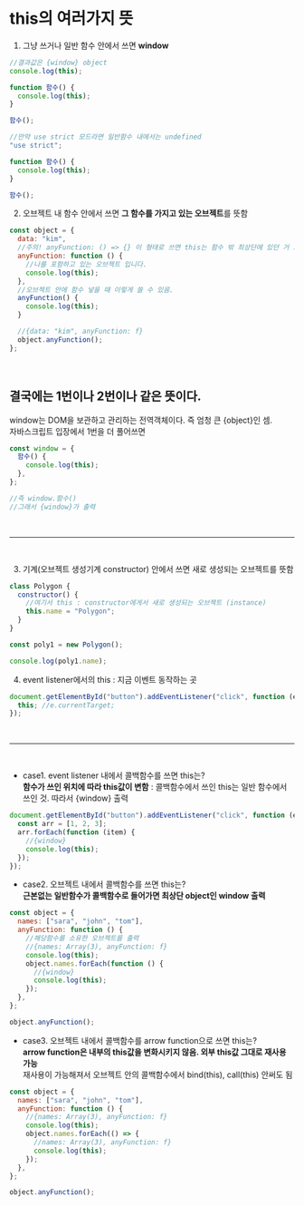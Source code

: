 # this의 여러가지 뜻

1. 그냥 쓰거나 일반 함수 안에서 쓰면 <strong>window</strong>

```js
//결과값은 {window} object
console.log(this);

function 함수() {
  console.log(this);
}

함수();
```

```js
//만약 use strict 모드라면 일반함수 내에서는 undefined
"use strict";

function 함수() {
  console.log(this);
}

함수();
```

2. 오브젝트 내 함수 안에서 쓰면 <strong>그 함수를 가지고 있는 오브젝트</strong>를 뜻함

```js
const object = {
  data: "kim",
  //주의! anyFunction: () => {} 이 형태로 쓰면 this는 함수 밖 최상단에 있던 거 그대로 사용해서 다른 게 출력될 수 있음.
  anyFunction: function () {
    //나를 포함하고 있는 오브젝트 입니다.
    console.log(this);
  },
  //오브젝트 안에 함수 넣을 때 이렇게 쓸 수 있음.
  anyFunction() {
    console.log(this);
  }

  //{data: "kim", anyFunction: f}
  object.anyFunction();
};
```

<br />

## 결국에는 1번이나 2번이나 같은 뜻이다.

window는 DOM을 보관하고 관리하는 전역객체이다. 즉 엄청 큰 {object}인 셈.  
자바스크립트 입장에서 1번을 더 풀어쓰면

```js
const window = {
  함수() {
    console.log(this);
  },
};

//즉 window.함수()
//그래서 {window}가 출력
```

<br>

---

<br>

3. 기계(오브젝트 생성기계 constructor) 안에서 쓰면 새로 생성되는 오브젝트를 뜻함

```js
class Polygon {
  constructor() {
    //여기서 this : constructor에게서 새로 생성되는 오브젝트 (instance)
    this.name = "Polygon";
  }
}

const poly1 = new Polygon();

console.log(poly1.name);
```

4. event listener에서의 this : 지금 이벤트 동작하는 곳

```js
document.getElementById("button").addEventListener("click", function (e) {
  this; //e.currentTarget;
});
```

<br>

---

<br>

- case1. event listener 내에서 콜백함수를 쓰면 this는?  
  <strong>함수가 쓰인 위치에 따라 this값이 변함</strong> : 콜백함수에서 쓰인 this는 일반 함수에서 쓰인 것. 따라서 {window} 출력

```js
document.getElementById("button").addEventListener("click", function (e) {
  const arr = [1, 2, 3];
  arr.forEach(function (item) {
    //{window}
    console.log(this);
  });
});
```

- case2. 오브젝트 내에서 콜백함수를 쓰면 this는?  
  <strong>근본없는 일반함수가 콜백함수로 들어가면 최상단 object인 window 출력</strong>

```js
const object = {
  names: ["sara", "john", "tom"],
  anyFunction: function () {
    //해당함수를 소유한 오브젝트를 출력
    //{names: Array(3), anyFunction: f}
    console.log(this);
    object.names.forEach(function () {
      //{window}
      console.log(this);
    });
  },
};

object.anyFunction();
```

- case3. 오브젝트 내에서 콜백함수를 arrow function으로 쓰면 this는?  
  <strong>arrow function은 내부의 this값을 변화시키지 않음. 외부 this값 그대로 재사용 가능</strong>  
  재사용이 가능해져서 오브젝트 안의 콜백함수에서 bind(this), call(this) 안써도 됨

```js
const object = {
  names: ["sara", "john", "tom"],
  anyFunction: function () {
    //{names: Array(3), anyFunction: f}
    console.log(this);
    object.names.forEach(() => {
      //names: Array(3), anyFunction: f}
      console.log(this);
    });
  },
};

object.anyFunction();
```

